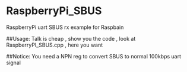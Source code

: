 # RaspberryPi_SBUS
RaspberryPi uart SBUS rx example for Raspbain

##Usage:
Talk is cheap , show you the code , look at RaspberryPI_SBUS.cpp , here you want

##Notice:
You need a NPN reg to convert SBUS to normal 100kbps uart signal
